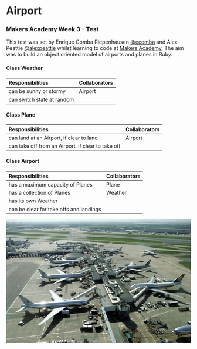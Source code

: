 Airport
=======

### Makers Academy Week 3 - Test

This test was set by Enrique Comba Riepenhausen
[@ecomba](http://twitter.com/ecomba) and Alex Peattie
[@alexpeattie](https://twitter.com/alexpeattie) whilst learning to code at
[Makers Academy](http://www.makersacademy.com). The aim was to build an
object oriented model of airports and planes in Ruby.

#### Class Weather

| Responsibilities            | Collaborators |
| :-------------------------- | :------------ |
| can be sunny or stormy      | Airport       |
| can switch state at random  |               |

#### Class Plane

| Responsibilities                                    | Collaborators |
| :-------------------------------------------------- | :------------ |
| can land at an Airport, if clear to land            | Airport       |
| can take off from an Airport, if clear to take off  |               |

#### Class Airport

| Responsibilities                             | Collaborators |
| :------------------------------------------- | :------------ |
| has a maximum capacity of Planes             | Plane         |
| has a collection of Planes                   | Weather       |
| has its own Weather                          |               |
| can be clear for take offs and landings      |               |

![Airports](/images/logo.jpg)